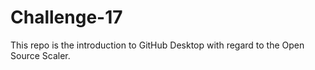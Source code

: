 # Challenge-17
 This repo is the introduction to GitHub Desktop with regard to the Open Source Scaler.
